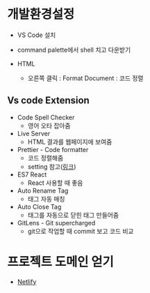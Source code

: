 # 개발환경설정

- VS Code 설치



- command palette에서 shell 치고 다운받기

- HTML
  - 오른쪽 클릭 : Format Document : 코드 정렬



## Vs code Extension

- Code Spell Checker
  - 영어 오타 잡아줌
- Live Server
  - HTML 결과를 웹페이지에 보여줌
- Prettier - Code formatter
  - 코드 정렬해줌
  - setting 참고([링크](https://niceit.tistory.com/379))
- ES7 React
  - React 사용할 때 좋음
- Auto Rename Tag
  - 태그 자동 매칭
- Auto Close Tag
  - 태그를 자동으로 닫힌 태그 만들어줌
- GitLens - Git supercharged
  - git으로 작업할 때 commit 보고 코드 비교



# 프로젝트 도메인 얻기

- [Netlify](https://www.netlify.com/)